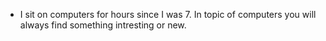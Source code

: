 - I sit on computers for hours since I was 7. In topic of computers you will always find something intresting or new.

<!---
Dryapanda/Dryapanda is a ✨ special ✨ repository because its `README.md` (this file) appears on your GitHub profile.
You can click the Preview link to take a look at your changes.
--->
